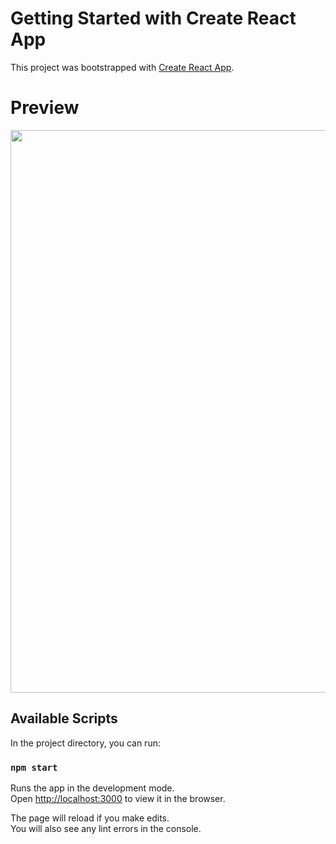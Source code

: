 # Getting Started with Create React App

This project was bootstrapped with [Create React App](https://github.com/facebook/create-react-app).

# Preview

<img width="900px" src="https://i.postimg.cc/SQnkfXSQ/fren.png">



## Available Scripts

In the project directory, you can run:

### `npm start`

Runs the app in the development mode.\
Open [http://localhost:3000](http://localhost:3000) to view it in the browser.

The page will reload if you make edits.\
You will also see any lint errors in the console.

